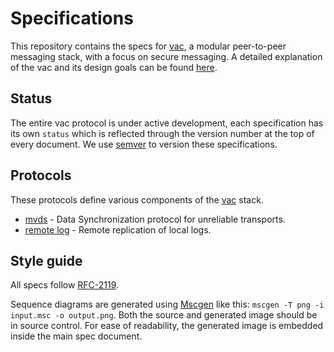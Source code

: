 # Specifications

This repository contains the specs for [vac](https://vac.dev), a modular peer-to-peer messaging stack, with a focus on secure messaging. A detailed explanation of the vac and its design goals can be found [here](https://vac.dev/vac-overview).

## Status

The entire vac protocol is under active development, each specification has its own `status` which is reflected through the version number at the top of every document. We use [semver](https://semver.org/) to version these specifications.

## Protocols

These protocols define various components of the [vac](https://vac.dev) stack.

 - [mvds](./mvds.md) - Data Synchronization protocol for unreliable transports.
 - [remote log](./remote-log.md) - Remote replication of local logs.


## Style guide
<!-- @Todo put this in a better place !-->
All specs follow [RFC-2119](https://tools.ietf.org/html/rfc2119).

Sequence diagrams are generated using [Mscgen](http://www.mcternan.me.uk/mscgen/) like this: `mscgen -T png -i input.msc -o output.png`. Both the source and generated image should be in source control. For ease of readability, the generated image is embedded inside the main spec document.
